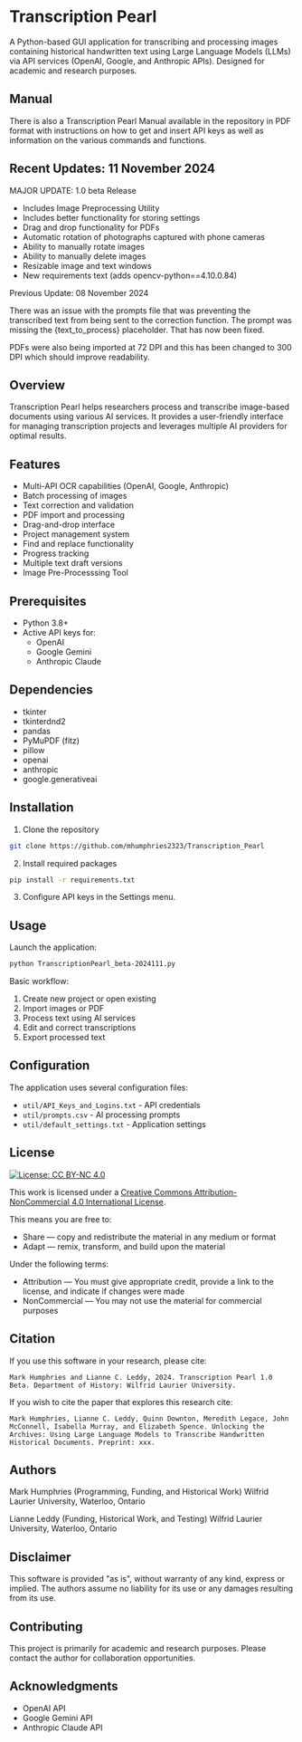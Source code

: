 # Transcription Pearl

A Python-based GUI application for transcribing and processing images containing historical handwritten text using Large Language Models (LLMs) via API services (OpenAI, Google, and Anthropic APIs). Designed for academic and research purposes.

## Manual

There is also a Transcription Pearl Manual available in the repository in PDF format with instructions on how to get and insert API keys as well as information on the various commands and functions.

## Recent Updates: 11 November 2024

MAJOR UPDATE: 1.0 beta Release

- Includes Image Preprocessing Utility
- Includes better functionality for storing settings
- Drag and drop functionality for PDFs
- Automatic rotation of photographs captured with phone cameras
- Ability to manually rotate images
- Ability to manually delete images
- Resizable image and text windows
- New requirements text (adds opencv-python==4.10.0.84)

Previous Update: 08 November 2024

There was an issue with the prompts file that was preventing the transcribed text from being sent to the correction function. The prompt was missing the {text_to_process} placeholder. That has now been fixed.

PDFs were also being imported at 72 DPI and this has been changed to 300 DPI which should improve readability.

## Overview

Transcription Pearl helps researchers process and transcribe image-based documents using various AI services. It provides a user-friendly interface for managing transcription projects and leverages multiple AI providers for optimal results.

## Features

- Multi-API OCR capabilities (OpenAI, Google, Anthropic)
- Batch processing of images
- Text correction and validation
- PDF import and processing
- Drag-and-drop interface
- Project management system
- Find and replace functionality
- Progress tracking
- Multiple text draft versions
- Image Pre-Processsing Tool

## Prerequisites

- Python 3.8+
- Active API keys for:
  - OpenAI
  - Google Gemini
  - Anthropic Claude

## Dependencies

- tkinter
- tkinterdnd2
- pandas
- PyMuPDF (fitz)
- pillow
- openai
- anthropic
- google.generativeai

## Installation

1. Clone the repository
```bash
git clone https://github.com/mhumphries2323/Transcription_Pearl
```

2. Install required packages
```bash
pip install -r requirements.txt
```

3. Configure API keys in the Settings menu.

## Usage

Launch the application:
```bash
python TranscriptionPearl_beta-2024111.py
```

Basic workflow:
1. Create new project or open existing
2. Import images or PDF
3. Process text using AI services
4. Edit and correct transcriptions
5. Export processed text

## Configuration

The application uses several configuration files:
- `util/API_Keys_and_Logins.txt` - API credentials
- `util/prompts.csv` - AI processing prompts
- `util/default_settings.txt` - Application settings

## License

[![License: CC BY-NC 4.0](https://img.shields.io/badge/License-CC%20BY--NC%204.0-lightgrey.svg)](https://creativecommons.org/licenses/by-nc/4.0/)

This work is licensed under a [Creative Commons Attribution-NonCommercial 4.0 International License](https://creativecommons.org/licenses/by-nc/4.0/).

This means you are free to:
- Share — copy and redistribute the material in any medium or format
- Adapt — remix, transform, and build upon the material

Under the following terms:
- Attribution — You must give appropriate credit, provide a link to the license, and indicate if changes were made
- NonCommercial — You may not use the material for commercial purposes

## Citation

If you use this software in your research, please cite:
```
Mark Humphries and Lianne C. Leddy, 2024. Transcription Pearl 1.0 Beta. Department of History: Wilfrid Laurier University.
```

If you wish to cite the paper that explores this research cite:
```
Mark Humphries, Lianne C. Leddy, Quinn Downton, Meredith Legace, John McConnell, Isabella Murray, and Elizabeth Spence. Unlocking the Archives: Using Large Language Models to Transcribe Handwritten Historical Documents. Preprint: xxx.
```

## Authors

Mark Humphries (Programming, Funding, and Historical Work)
Wilfrid Laurier University, Waterloo, Ontario

Lianne Leddy (Funding, Historical Work, and Testing)
Wilfrid Laurier University, Waterloo, Ontario

## Disclaimer

This software is provided "as is", without warranty of any kind, express or implied. The authors assume no liability for its use or any damages resulting from its use.

## Contributing

This project is primarily for academic and research purposes. Please contact the author for collaboration opportunities.

## Acknowledgments

- OpenAI API
- Google Gemini API
- Anthropic Claude API
